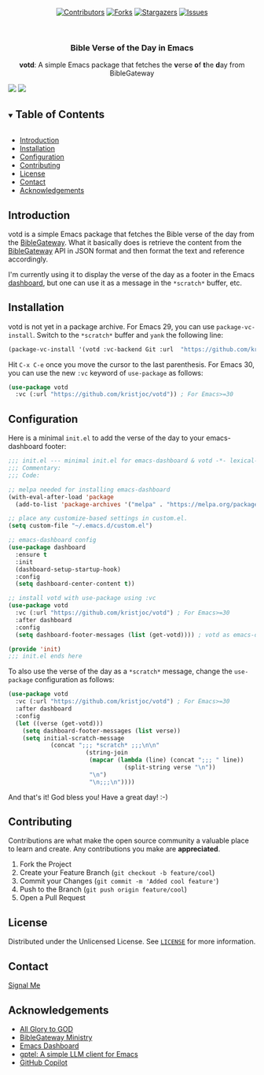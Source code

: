 <!-- PROJECT SHIELDS -->

<div align="center">
  
[![Contributors][contributors-shield]][contributors-url]
[![Forks][forks-shield]][forks-url]
[![Stargazers][stars-shield]][stars-url]
[![Issues][issues-shield]][issues-url]
  
</div>

<!-- PROJECT LOGO -->
<br />
<p align="center">
  <h3 align="center">Bible Verse of the Day in Emacs</h3>

  <p align="center">
    <b>votd</b>: A simple Emacs package that fetches the <b>v</b>erse <b>o</b>f <b>t</b>he <b>d</b>ay from BibleGateway
    <br />
  </p>
</p>

<img src="https://github.com/kristjoc/votd/blob/main/screenshots/dark.png?raw=true">

<img src="https://github.com/kristjoc/votd/blob/main/screenshots/light.png?raw=true">

<!-- TABLE OF CONTENTS -->
<details open="open">
  <summary><h2 style="display: inline-block">Table of Contents</h2></summary>
  <ul>
  <li><a href="#introduction">Introduction</a></li>
  <li><a href="#installation">Installation</a></li>
  <li><a href="#configuration">Configuration</a></li>
  <li><a href="#contributing">Contributing</a></li>
  <li><a href="#license">License</a></li>
  <li><a href="#contact">Contact</a></li>
  <li><a href="#acknowledgements">Acknowledgements</a></li>
  </ul>
</details>


<!-- INTRODUCTION -->
## Introduction

votd is a simple Emacs package that fetches the Bible verse of the day
from the [BibleGateway](https://www.biblegateway.com/).
What it basically does is retrieve the content from the [BibleGateway](https://www.biblegateway.com/votd/get/?format=json&version=KJV)
API in JSON format and then format the text and reference accordingly.  

I'm currently using it to display the verse of the day as a footer in the Emacs
[dashboard](https://github.com/emacs-dashboard/emacs-dashboard), but
one can use it as a message in the `*scratch*` buffer, etc.

<!-- INSTALLATION -->
## Installation

votd is not yet in a package archive. For Emacs 29, you can use
`package-vc-install`. Switch to the `*scratch*` buffer and `yank` the
following line:

``` commonlisp
(package-vc-install '(votd :vc-backend Git :url  "https://github.com/kristjoc/votd"))
```

Hit `C-x C-e` once you move the cursor to the last parenthesis. For Emacs 30, you can use the
new `:vc` keyword of `use-package` as follows:

``` commonlisp
(use-package votd
  :vc (:url "https://github.com/kristjoc/votd")) ; For Emacs>=30
```


<!-- CONFIGURATION -->
## Configuration

Here is a minimal `init.el` to add the verse of the day to your emacs-dashboard footer:

``` commonlisp
;;; init.el --- minimal init.el for emacs-dashboard & votd -*- lexical-binding: t -*-
;;; Commentary:
;;; Code:

;; melpa needed for installing emacs-dashboard
(with-eval-after-load 'package
  (add-to-list 'package-archives '("melpa" . "https://melpa.org/packages/") t))

;; place any customize-based settings in custom.el.
(setq custom-file "~/.emacs.d/custom.el")

;; emacs-dashboard config
(use-package dashboard
  :ensure t
  :init
  (dashboard-setup-startup-hook)
  :config 
  (setq dashboard-center-content t))

;; install votd with use-package using :vc
(use-package votd
  :vc (:url "https://github.com/kristjoc/votd") ; For Emacs>=30
  :after dashboard
  :config
  (setq dashboard-footer-messages (list (get-votd)))) ; votd as emacs-dashboard footer

(provide 'init)
;;; init.el ends here
```

To also use the verse of the day as a `*scratch*` message, change the `use-package` configuration as follows:

``` commonlisp
(use-package votd
  :vc (:url "https://github.com/kristjoc/votd") ; For Emacs>=30
  :after dashboard
  :config
  (let ((verse (get-votd)))
    (setq dashboard-footer-messages (list verse))
    (setq initial-scratch-message
	        (concat ";;; *scratch* ;;;\n\n"
		              (string-join
		               (mapcar (lambda (line) (concat ";;; " line))
			                     (split-string verse "\n"))
		               "\n")
		               "\n;;;\n"))))
```

And that's it! God bless you! Have a great day! :-)


<!-- CONTRIBUTING -->
## Contributing

Contributions are what make the open source community a valuable place
to learn and create. Any contributions you make are **appreciated**.

1. Fork the Project
2. Create your Feature Branch (`git checkout -b feature/cool`)
3. Commit your Changes (`git commit -m 'Added cool feature'`)
4. Push to the Branch (`git push origin feature/cool`)
5. Open a Pull Request


<!-- LICENSE -->
## License

Distributed under the Unlicensed License. See
[`LICENSE`](https://github.com/kristjoc/votd/blob/main/LICENSE) for more information.


<!-- CONTACT -->
## Contact

[Signal Me](https://signal.me/#eu/7axcnRBeqe3T1fJ3aDXFqFUOU68-DiBzkLbU3U5kogZ1UR7N5YlH665PzEOJSxdD)


<!-- ACKNOWLEDGEMENTS -->
## Acknowledgements

* [All Glory to GOD](https://www.biblegateway.com/passage/?search=John%203%3A16&version=KJV)
* [BibleGateway Ministry](https://www.biblegateway.com/)
* [Emacs Dashboard](https://github.com/emacs-dashboard/emacs-dashboard)
* [gptel: A simple LLM client for Emacs](https://github.com/karthink/gptel)
* [GitHub Copilot](https://github.com/copilot)


<!-- MARKDOWN LINKS & IMAGES -->
<!-- https://www.markdownguide.org/basic-syntax/#reference-style-links -->
[contributors-shield]: https://img.shields.io/github/contributors/kristjoc/votd.svg?style=for-the-badge
[contributors-url]: https://github.com/kristoc/votd/graphs/contributors
[forks-shield]: https://img.shields.io/github/forks/kristjoc/votd.svg?style=for-the-badge
[forks-url]: https://github.com/kristjoc/votd/network/members
[stars-shield]: https://img.shields.io/github/stars/kristjoc/votd.svg?style=for-the-badge
[stars-url]: https://github.com/kristjoc/votd/stargazers
[issues-shield]: https://img.shields.io/github/issues/kristjoc/votd.svg?style=for-the-badge
[issues-url]: https://github.com/kristjoc/votd/issues
